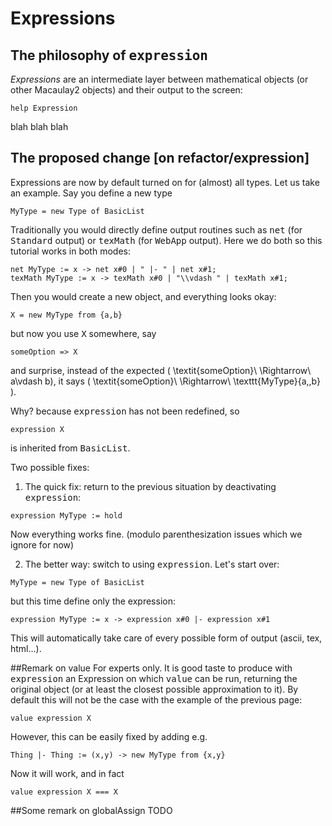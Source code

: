 # Expressions
## The philosophy of <tt>expression</tt>
<i>Expressions</i> are an intermediate layer between mathematical objects (or other Macaulay2 objects) and their output to the screen:
```
help Expression
```

blah blah blah

## The proposed change [on refactor/expression]
Expressions are now by default turned on for (almost) all types. Let us take an example.
Say you define a new type
```
MyType = new Type of BasicList
```
Traditionally you would directly define output routines such as <tt>net</tt> (for <tt>Standard</tt> output) or <tt>texMath</tt> (for <tt>WebApp</tt> output).
Here we do both so this tutorial works in both modes:
```
net MyType := x -> net x#0 | " |- " | net x#1;
texMath MyType := x -> texMath x#0 | "\\vdash " | texMath x#1;
```

Then you would create a new object, and everything looks okay:
```
X = new MyType from {a,b}
```

but now you use <tt>X</tt> somewhere, say
```
someOption => X
```
and surprise, instead of the expected \( \textit{someOption}\ \Rightarrow\ a\vdash b\),
it says \( \textit{someOption}\ \Rightarrow\ \texttt{MyType}\{a,\,b\} \).

Why? because <tt>expression</tt> has not been redefined, so
```
expression X
```
is inherited from <tt>BasicList</tt>.

Two possible fixes:

1. The quick fix: return to the previous situation by deactivating <tt>expression</tt>:
```
expression MyType := hold
```
Now everything works fine. (modulo parenthesization issues which we ignore for now)

2. The better way: switch to using <tt>expression</tt>. Let's start over:
```
MyType = new Type of BasicList
```
but this time define only the expression:
```
expression MyType := x -> expression x#0 |- expression x#1
```
This will automatically take care of every possible form of output (ascii, tex, html...).

##Remark on value
For experts only.
It is good taste to produce with <tt>expression</tt> an </tt>Expression</tt> on which
<tt>value</tt> can be run, returning the original object (or at least the closest possible
approximation to it). By default this will not be the case with the example of the previous page:
```
value expression X
```
However, this can be easily fixed by adding e.g.
```
Thing |- Thing := (x,y) -> new MyType from {x,y}
```
Now it will work, and in fact
```
value expression X === X
```

##Some remark on globalAssign
TODO